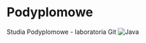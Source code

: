 # Podyplomowe
Studia Podyplomowe - laboratoria Git
![Java](https://upload.wikimedia.org/wikipedia/en/thumb/3/30/Java_programming_language_logo.svg/1200px-Java_programming_language_logo.svg.png)
